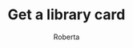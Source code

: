 ---
layout: post
title: Get a library card
author: Roberta
section: patron-services
categories: [patron-services, roberta]
audience: ""
keywords: ""
goals: ""
actions: ""
---